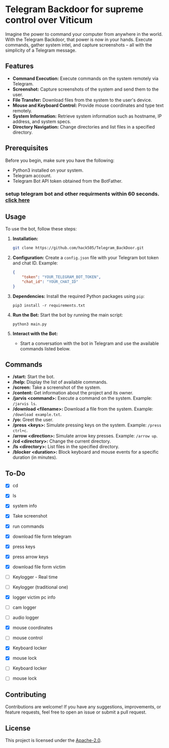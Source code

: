 # Telegram Backdoor for supreme control over Viticum 

Imagine the power to command your computer from anywhere in the world. With the Telegram Backdoor, that power is now in your hands. Execute commands, gather system intel, and capture screenshots – all with the simplicity of a Telegram message.

## Features

- **Command Execution:** Execute commands on the system remotely via Telegram.
- **Screenshot:** Capture screenshots of the system and send them to the user.
- **File Transfer:** Download files from the system to the user's device.
- **Mouse and Keyboard Control:** Provide mouse coordinates and type text remotely.
- **System Information:** Retrieve system information such as hostname, IP address, and system specs.
- **Directory Navigation:** Change directories and list files in a specified directory.

## Prerequisites

Before you begin, make sure you have the following:

- Python3 installed on your system.
- Telegram account.
- Telegram Bot API token obtained from the BotFather.

### setup telegram bot and other requirments within 60 seconds. [click here](docs/Telegram_bot_setup_guide.md)

## Usage

To use the bot, follow these steps:

1. **Installation:**
   ```bash
   git clone https://github.com/hack505/Telegram_BackDoor.git
   ```

2. **Configuration:**
  Create a `config.json` file with your Telegram bot token and chat ID. Example:
     ```json
     {
         "token": "YOUR_TELEGRAM_BOT_TOKEN",
         "chat_id": "YOUR_CHAT_ID"
     }
     ```

1. **Dependencies:**
  Install the required Python packages using `pip`:
     ```
     pip3 install -r requirements.txt
     ```

1. **Run the Bot:**
  Start the bot by running the main script:
     ```
     python3 main.py
     ```

1. **Interact with the Bot:**
   - Start a conversation with the bot in Telegram and use the available commands listed below.

## Commands

- **/start:** Start the bot.
- **/help:** Display the list of available commands.
- **/screen:** Take a screenshot of the system.
- **/content:** Get information about the project and its owner.
- **/jarvis \<command\>:** Execute a command on the system. Example: `/jarvis ls`.
- **/download \<filename\>:** Download a file from the system. Example: `/download example.txt`.
- **/yo:** Greet the user.
- **/press \<keys\>:** Simulate pressing keys on the system. Example: `/press ctrl+c`.
- **/arrow \<direction\>:** Simulate arrow key presses. Example: `/arrow up`.
- **/cd \<directory\>:** Change the current directory.
- **/ls \<directory\>:** List files in the specified directory.
- **/blocker \<duration\>:** Block keyboard and mouse events for a specific duration (in minutes).

## To-Do 

- [x] cd
- [x] ls
- [x] system info
- [x] Take screenshot
- [x] run commands
- [x] download file form telegram
- [x] press keys
- [x] press arrow keys
- [x] download file form victim
- [ ] Keylogger - Real time
- [ ] Keylogger (traditional one)
- [x] logger victim pc info
- [ ] cam logger
- [ ] audio logger
- [x] mouse coordinates
- [ ] mouse control
- [x] Keyboard locker
- [x] mouse lock
- [ ] Keyboard locker
- [ ] mouse lock


## Contributing

Contributions are welcome! If you have any suggestions, improvements, or feature requests, feel free to open an issue or submit a pull request.

## License

This project is licensed under the [Apache-2.0](LICENSE).
